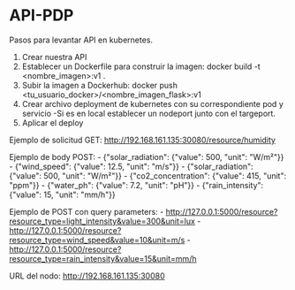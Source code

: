 # API-PDP
Pasos para levantar API en kubernetes.
  1. Crear nuestra API
  2. Establecer un Dockerfile para construir la imagen: docker build -t <nombre_imagen>:v1 .
  3. Subir la imagen a Dockerhub: docker push <tu_usuario_docker>/<nombre_imagen_flask>:v1
  4. Crear archivo deployment de kubernetes con su correspondiente pod y servicio
           -Si es en local establecer un nodeport junto con el targeport.
  6. Aplicar el deploy

Ejemplo de solicitud GET: http://192.168.161.135:30080/resource/humidity

Ejemplo de body POST:
	- {"solar_radiation": {"value": 500, "unit": "W/m²"}}
	- {"wind_speed": {"value": 12.5, "unit": "m/s"}}
	- {"solar_radiation": {"value": 500, "unit": "W/m²"}}
	- {"co2_concentration": {"value": 415, "unit": "ppm"}}
	- {"water_ph": {"value": 7.2, "unit": "pH"}}
	- {"rain_intensity": {"value": 15, "unit": "mm/h"}}
	
Ejemplo de POST con query parameters:
	- http://127.0.0.1:5000/resource?resource_type=light_intensity&value=300&unit=lux
	- http://127.0.0.1:5000/resource?resource_type=wind_speed&value=10&unit=m/s
	- http://127.0.0.1:5000/resource?resource_type=rain_intensity&value=15&unit=mm/h

URL del nodo: http://192.168.161.135:30080
